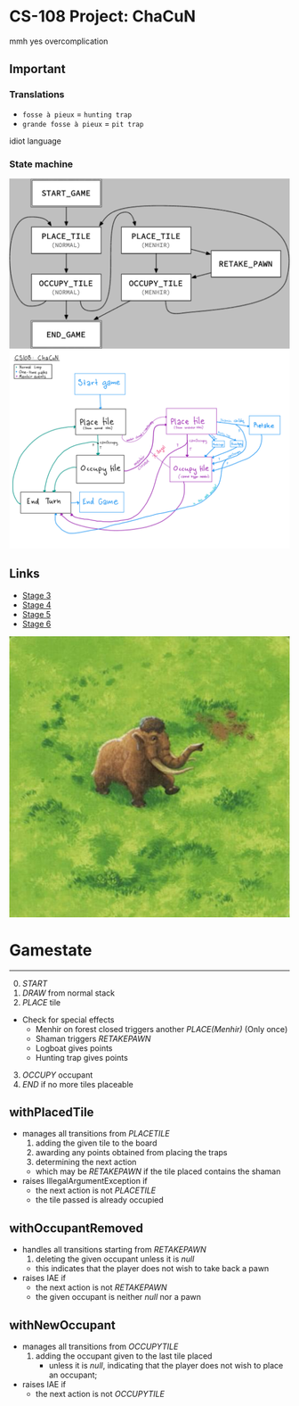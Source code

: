 # CS-108 Project: ChaCuN
mmh yes overcomplication

## Important
### Translations
- `fosse à pieux` = `hunting trap`
- `grande fosse à pieux` = `pit trap`  

idiot language

### State machine
![states](./game-state-machine.png)
![statesByHand](./gameState.png)
## Links
- [Stage 3](https://cs108.epfl.ch/p/03_areas.html)
- [Stage 4](https://cs108.epfl.ch/p/04_partitions.html)
- [Stage 5](https://cs108.epfl.ch/p/05_board.html)
- [Stage 6](https://cs108.epfl.ch/p/06_state.html)

![oh lawd he comin](./resources/512/61.jpg)


# Gamestate
------
 0. *START*
 1. *DRAW* from normal stack
 2. *PLACE* tile
  + Check for special effects
    + Menhir on forest closed triggers another *PLACE(Menhir)* (Only once)
    + Shaman triggers *RETAKEPAWN*
    + Logboat gives points
    + Hunting trap gives points
 3. *OCCUPY* occupant
 4. *END* if no more tiles placeable

## withPlacedTile
  + manages all transitions from *PLACETILE* 
    1. adding the given tile to the board 
    2. awarding any points obtained from placing the traps 
    3. determining the next action 
      + which may be *RETAKEPAWN* if the tile placed contains the shaman 
  + raises IllegalArgumentException if 
    + the next action is not *PLACETILE* 
    + the tile passed is already occupied

## withOccupantRemoved
  + handles all transitions starting from *RETAKEPAWN*
    1. deleting the given occupant unless it is _null_
      + this indicates that the player does not wish to take back a pawn 
  + raises IAE if 
    + the next action is not *RETAKEPAWN*
    + the given occupant is neither _null_ nor a pawn

## withNewOccupant
  + manages all transitions from *OCCUPYTILE*
    1. adding the occupant given to the last tile placed 
       + unless it is _null_, indicating that the player does not wish to place an occupant; 
  + raises IAE if 
    + the next action is not *OCCUPYTILE*
